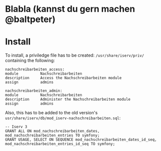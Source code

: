 # Blabla (kannst du gern machen @baltpeter)

# Install
To install, a priviledge file has to be created: `/usr/share/iserv/priv/` containing the following:
```
nachschreibarbeiten_access:
module          Nachschreibarbeiten
description     Access the Nachschreibarbeiten module
assign          admins

nachschreibarbeiten_admin:
module          Nachschreibarbeiten
description     Administer the Nachschreibarbeiten module
assign          admins
```

Also, this has to be added to the old version's `usr/share/iserv/db/mod_iserv-nachschreibarbeiten.sql`:
```
-- Iserv 3
GRANT ALL ON mod_nachschreibarbeiten_dates, mod_nachschreibarbeiten_entries TO symfony;
GRANT USAGE, SELECT ON SEQUENCE mod_nachschreibarbeiten_dates_id_seq, mod_nachschreibarbeiten_entries_id_seq TO symfony;
```